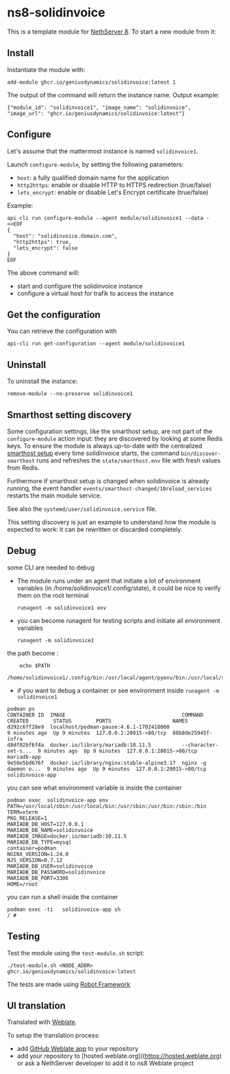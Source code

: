 # ns8-solidinvoice

This is a template module for [NethServer 8](https://github.com/NethServer/ns8-core).
To start a new module from it:


## Install

Instantiate the module with:

    add-module ghcr.io/geniusdynamics/solidinvoice:latest 1

The output of the command will return the instance name.
Output example:

    {"module_id": "solidinvoice1", "image_name": "solidinvoice", "image_url": "ghcr.io/geniusdynamics/solidinvoice:latest"}

## Configure

Let's assume that the mattermost instance is named `solidinvoice1`.

Launch `configure-module`, by setting the following parameters:
- `host`: a fully qualified domain name for the application
- `http2https`: enable or disable HTTP to HTTPS redirection (true/false)
- `lets_encrypt`: enable or disable Let's Encrypt certificate (true/false)


Example:

```
api-cli run configure-module --agent module/solidinvoice1 --data - <<EOF
{
  "host": "solidinvoice.domain.com",
  "http2https": true,
  "lets_encrypt": false
}
EOF
```

The above command will:
- start and configure the solidinvoice instance
- configure a virtual host for trafik to access the instance

## Get the configuration
You can retrieve the configuration with

```
api-cli run get-configuration --agent module/solidinvoice1
```

## Uninstall

To uninstall the instance:

    remove-module --no-preserve solidinvoice1

## Smarthost setting discovery

Some configuration settings, like the smarthost setup, are not part of the
`configure-module` action input: they are discovered by looking at some
Redis keys.  To ensure the module is always up-to-date with the
centralized [smarthost
setup](https://geniusdynamics.github.io/ns8-core/core/smarthost/) every time
solidinvoice starts, the command `bin/discover-smarthost` runs and refreshes
the `state/smarthost.env` file with fresh values from Redis.

Furthermore if smarthost setup is changed when solidinvoice is already
running, the event handler `events/smarthost-changed/10reload_services`
restarts the main module service.

See also the `systemd/user/solidinvoice.service` file.

This setting discovery is just an example to understand how the module is
expected to work: it can be rewritten or discarded completely.

## Debug

some CLI are needed to debug

- The module runs under an agent that initiate a lot of environment variables (in /home/solidinvoice1/.config/state), it could be nice to verify them
on the root terminal

    `runagent -m solidinvoice1 env`

- you can become runagent for testing scripts and initiate all environment variables
  
    `runagent -m solidinvoice1`

 the path become : 
```
    echo $PATH
    /home/solidinvoice1/.config/bin:/usr/local/agent/pyenv/bin:/usr/local/sbin:/usr/local/bin:/usr/sbin:/usr/bin:/usr/
```

- if you want to debug a container or see environment inside
 `runagent -m solidinvoice1`
 ```
podman ps
CONTAINER ID  IMAGE                                      COMMAND               CREATED        STATUS        PORTS                    NAMES
d292c6ff28e9  localhost/podman-pause:4.6.1-1702418000                          9 minutes ago  Up 9 minutes  127.0.0.1:20015->80/tcp  80b8de25945f-infra
d8df02bf6f4a  docker.io/library/mariadb:10.11.5          --character-set-s...  9 minutes ago  Up 9 minutes  127.0.0.1:20015->80/tcp  mariadb-app
9e58e5bd676f  docker.io/library/nginx:stable-alpine3.17  nginx -g daemon o...  9 minutes ago  Up 9 minutes  127.0.0.1:20015->80/tcp  solidinvoice-app
```

you can see what environment variable is inside the container
```
podman exec  solidinvoice-app env
PATH=/usr/local/sbin:/usr/local/bin:/usr/sbin:/usr/bin:/sbin:/bin
TERM=xterm
PKG_RELEASE=1
MARIADB_DB_HOST=127.0.0.1
MARIADB_DB_NAME=solidinvoice
MARIADB_IMAGE=docker.io/mariadb:10.11.5
MARIADB_DB_TYPE=mysql
container=podman
NGINX_VERSION=1.24.0
NJS_VERSION=0.7.12
MARIADB_DB_USER=solidinvoice
MARIADB_DB_PASSWORD=solidinvoice
MARIADB_DB_PORT=3306
HOME=/root
```

you can run a shell inside the container

```
podman exec -ti   solidinvoice-app sh
/ # 
```
## Testing

Test the module using the `test-module.sh` script:


    ./test-module.sh <NODE_ADDR> ghcr.io/geniusdynamics/solidinvoice:latest

The tests are made using [Robot Framework](https://robotframework.org/)

## UI translation

Translated with [Weblate](https://hosted.weblate.org/projects/ns8/).

To setup the translation process:

- add [GitHub Weblate app](https://docs.weblate.org/en/latest/admin/continuous.html#github-setup) to your repository
- add your repository to [hosted.weblate.org]((https://hosted.weblate.org) or ask a NethServer developer to add it to ns8 Weblate project
